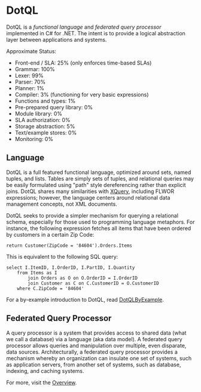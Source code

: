 DotQL
=====

DotQL is a *functional language* and *federated query processor* implemented in C# for .NET.  The intent is to provide a logical abstraction layer between applications and systems. 

Approximate Status:
* Front-end / SLA: 25% (only enforces time-based SLAs)
* Grammar: 100%
* Lexer: 99%
* Parser: 70%
* Planner: 1%
* Compiler: 3% (functioning for very basic expressions)
* Functions and types: 1%
* Pre-prepared query library: 0%
* Module library: 0%
* SLA authorization: 0%
* Storage abstraction: 5%
* Text/example stores: 0%
* Monitoring: 0%

Language
--------

DotQL is a full featured functional language, optimized around sets, named tuples, and lists.  Tables are simply sets of tuples, and relational queries may be easily formulated using "path" style dereferencing rather than explicit joins.  DotQL shares many similarities with [XQuery](http://en.wikipedia.org/wiki/XQuery), including FLWOR expressions; however, the language centers around relational data management concepts, not XML documents.

DotQL seeks to provide a simpler mechanism for querying a relational schema, especially for those used to programming language metaphors.  For instance, the following expression fetches all items that have been ordered by customers in a certain Zip Code:

	return Customer(ZipCode = '84604').Orders.Items

This is equivalent to the following SQL query:

	select I.ItemID, I.OrderID, I.PartID, I.Quantity 
		from Items as I
			join Orders as O on O.OrderID = I.OrderID
			join Customer as C on C.CustomerID = O.CustomerID
		where C.ZipCode = '84604'

For a by-example introduction to DotQL, read [DotQLByExample](DotQL/blob/master/Documents/DotQLByExample.dql).

Federated Query Processor
-------------------------

A query processor is a system that provides access to shared data (what we call a database) via a language (aka data model).  A federated query processor allows queries and manipulation over multiple, even disparate, data sources.  Architecturally, a federated query processor provides a mechanism whereby an organization can insulate one set of systems, such as application servers, from another set of systems, such as database, indexing, and caching systems.  

For more, visit the [Overview](DotQL/wiki/Overview).

